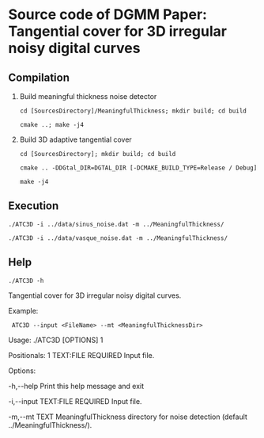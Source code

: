 # Source code of DGMM Paper: Tangential cover for 3D irregular noisy digital curves

## Compilation

1. Build meaningful thickness noise detector

 	 ``cd [SourcesDirectory]/MeaningfulThickness; mkdir build; cd build``

 	 ``cmake ..; make -j4``

2. Build 3D adaptive tangential cover 

   ``cd [SourcesDirectory]; mkdir build; cd build``

 	 ``cmake .. -DDGtal_DIR=DGTAL_DIR [-DCMAKE_BUILD_TYPE=Release / Debug]``
  
   ``make -j4``

## Execution
   ``./ATC3D -i ../data/sinus_noise.dat -m ../MeaningfulThickness/``

   ``./ATC3D -i ../data/vasque_noise.dat -m ../MeaningfulThickness/``

## Help
``./ATC3D -h``

Tangential cover for 3D irregular noisy digital curves.

Example:

 	 ATC3D --input <FileName> --mt <MeaningfulThicknessDir> 

Usage: ./ATC3D [OPTIONS] 1

Positionals:
  1 TEXT:FILE REQUIRED                  Input file.

Options:

  -h,--help                             Print this help message and exit
  
  -i,--input TEXT:FILE REQUIRED         Input file.
  
  -m,--mt TEXT                          MeaningfulThickness directory for noise detection (default ../MeaningfulThickness/).
 
